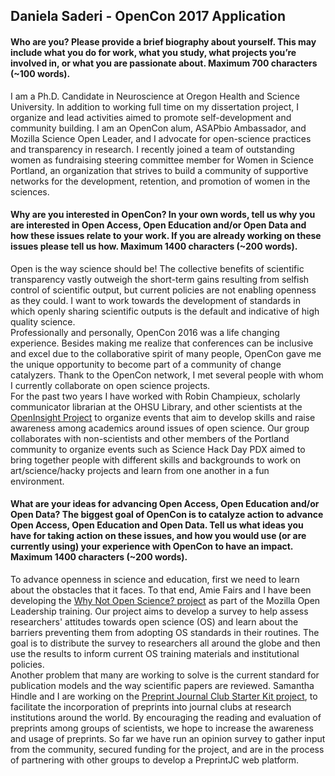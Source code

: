 ## Daniela Saderi - OpenCon 2017 Application

#### Who are you? Please provide a brief biography about yourself. This may include what you do for work, what you study, what projects you’re involved in, or what you are passionate about. Maximum 700 characters (~100 words).
I am a Ph.D. Candidate in Neuroscience at Oregon Health and Science University. In addition to working full time on my dissertation 
project, I organize and lead activities aimed to promote self-development and community building. I am an OpenCon alum, ASAPbio Ambassador, 
and Mozilla Science Open Leader, and I advocate for open-science practices and transparency in research. I recently joined a team of 
outstanding women as fundraising steering committee member for Women in Science Portland, an organization that strives to build a community of supportive networks for the development, retention, and promotion of women in the sciences.

#### Why are you interested in OpenCon? In your own words, tell us why you are interested in Open Access, Open Education and/or Open Data and how these issues relate to your work. If you are already working on these issues please tell us how. Maximum 1400 characters (~200 words).

Open is the way science should be! The collective benefits of scientific transparency vastly outweigh the short-term gains resulting from selfish control of scientific output, but current policies are not enabling openness as they could. I want to work towards the development of standards in which openly sharing scientific outputs is the default and indicative of high quality science.  
Professionally and personally, OpenCon 2016 was a life changing experience. Besides making me realize that conferences can be inclusive and excel due to the collaborative spirit of many people, OpenCon gave me the unique opportunity to become part of a community of change catalyzers. Thank to the OpenCon network, I met several people with whom I currently collaborate on open science projects.  
For the past two years I have worked with Robin Champieux, scholarly communicator librarian at the OHSU Library, and other scientists at the [OpenInsight Project](http://openinsightpdx.com/) to organize events that aim to develop skills and raise awareness among academics around issues of open science. Our group collaborates with non-scientists and other members of the Portland community to organize events such as Science Hack Day PDX aimed to bring together people with different skills and backgrounds to work on art/science/hacky projects and learn from one another in a fun environment. 
 

#### What are your ideas for advancing Open Access, Open Education and/or Open Data? The biggest goal of OpenCon is to catalyze action to advance Open Access, Open Education and Open Data. Tell us what ideas you have for taking action on these issues, and how you would use (or are currently using) your experience with OpenCon to have an impact. Maximum 1400 characters (~200 words).
To advance openness in science and education, first we need to learn about the obstacles that it faces. To that end, Amie Fairs and I have been developing the [Why Not Open Science? project](https://github.com/dasaderi/WhyNotOpenScience) as part of the Mozilla Open Leadership training. Our project aims to develop a survey to help assess researchers' attitudes towards open science (OS) and learn about the barriers preventing them from adopting OS standards in their routines. The goal is to distribute the survey to researchers all around the globe and then use the results to inform current OS training materials and institutional policies.  
Another problem that many are working to solve is the current standard for publication models and the way scientific papers are reviewed. Samantha Hindle and I are working on the [Preprint Journal Club Starter Kit project](https://github.com/SamanthaHindle/preprint_JournalClub), to facilitate the incorporation of preprints into journal clubs at research institutions around the world. By encouraging the reading and evaluation of preprints among groups of scientists, we hope to increase the awareness and usage of preprints. So far we have run an opinion survey to gather input from the community, secured funding for the project, and are in the process of partnering with other groups to develop a PreprintJC web platform.
